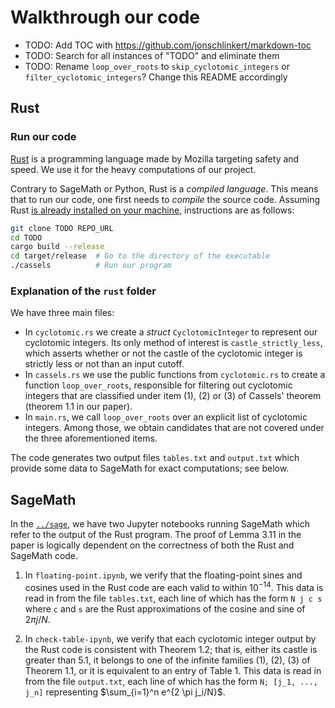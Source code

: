 # Walkthrough our code

- TODO: Add TOC with https://github.com/jonschlinkert/markdown-toc
- TODO: Search for all instances of "TODO" and eliminate them
- TODO: Rename `loop_over_roots` to `skip_cyclotomic_integers` or `filter_cyclotomic_integers`? Change this README accordingly

## Rust

### Run our code

[Rust](https://www.rust-lang.org/) is a programming language made by Mozilla
targeting safety and speed. We use it for the heavy computations of our
project.

Contrary to SageMath or Python, Rust is a _compiled language_. This means that
to run our code, one first needs to _compile_ the source code. Assuming Rust
[is already installed on your
machine](https://www.rust-lang.org/tools/install), instructions are as follows:

```bash
git clone TODO REPO_URL
cd TODO 
cargo build --release
cd target/release  # Go to the directory of the executable
./cassels          # Run our program
```

### Explanation of the `rust` folder

We have three main files:

- In `cyclotomic.rs` we create a _struct_ `CyclotomicInteger` to represent our
cyclotomic integers. Its only method of interest is `castle_strictly_less`,
which asserts whether or not the castle of the cyclotomic integer is strictly
less or not than an input cutoff. 
- In `cassels.rs` we use the public functions from `cyclotomic.rs` to create a
function `loop_over_roots`, responsible for filtering out cyclotomic integers
that are classified under item (1), (2) or (3) of Cassels' theorem (theorem 1.1
in our paper).
- In `main.rs`, we call `loop_over_roots` over an explicit list of cyclotomic
integers. Among those, we obtain candidates that are not covered under the
three aforementioned items.

The code generates two output files `tables.txt` and `output.txt` which provide 
some data to SageMath for exact computations; see below.

## SageMath

In the [`../sage`](../sage/), we have two Jupyter notebooks running SageMath which refer to
the output of the Rust program. The proof of Lemma 3.11 in the paper is logically dependent
on the correctness of both the Rust and SageMath code.

1. In `floating-point.ipynb`, we verify that the floating-point sines and
   cosines used in the Rust code are each valid to within $10^{-14}$. This data
is read in from the file `tables.txt`, each line of which has the form `N j c
s` where `c` and `s` are the Rust approximations of the cosine and sine of
$2\pi j/N$.

2. In `check-table-ipynb`, we verify that each cyclotomic integer output by the
   Rust code is consistent with Theorem 1.2; that is, either its castle is
greater than 5.1, it belongs to one of the infinite families (1), (2), (3) of
Theorem 1.1, or it is equivalent to an entry of Table 1. This data is read in
from the file `output.txt`, each line of which has the form `N; [j_1, ...,
j_n]` representing $`\sum_{i=1}^n e^{2 \pi j_i/N}`$.
